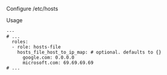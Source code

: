 Configure /etc/hosts

Usage
```
---
# ...
  roles:
  - role: hosts-file
    hosts_file_host_to_ip_map: # optional. defaults to {}
      google.com: 0.0.0.0
      microsoft.com: 69.69.69.69
# ...
```
